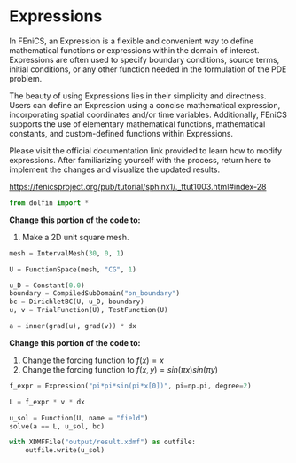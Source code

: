 # Expressions

In FEniCS, an Expression is a flexible and convenient way to define mathematical functions or expressions within the domain of interest. Expressions are often used to specify boundary conditions, source terms, initial conditions, or any other function needed in the formulation of the PDE problem.

The beauty of using Expressions lies in their simplicity and directness. Users can define an Expression using a concise mathematical expression, incorporating spatial coordinates and/or time variables. Additionally, FEniCS supports the use of elementary mathematical functions, mathematical constants, and custom-defined functions within Expressions.

Please visit the official documentation link provided to learn how to modify expressions. After familiarizing yourself with the process, return here to implement the changes and visualize the updated results.

https://fenicsproject.org/pub/tutorial/sphinx1/._ftut1003.html#index-28


```python
from dolfin import *
```

**Change this portion of the code to:**
1. Make a 2D unit square mesh.


```python
mesh = IntervalMesh(30, 0, 1)
```


```python
U = FunctionSpace(mesh, "CG", 1)

u_D = Constant(0.0)
boundary = CompiledSubDomain("on_boundary")
bc = DirichletBC(U, u_D, boundary)
u, v = TrialFunction(U), TestFunction(U)

a = inner(grad(u), grad(v)) * dx

```

**Change this portion of the code to:**
1. Change the forcing function to $f(x) = x$
2. Change the forcing function to $f(x,y) = sin(\pi x)sin(\pi y)$


```python
f_expr = Expression("pi*pi*sin(pi*x[0])", pi=np.pi, degree=2)
```


```python
L = f_expr * v * dx

u_sol = Function(U, name = "field")
solve(a == L, u_sol, bc)

with XDMFFile("output/result.xdmf") as outfile:
    outfile.write(u_sol)
```
